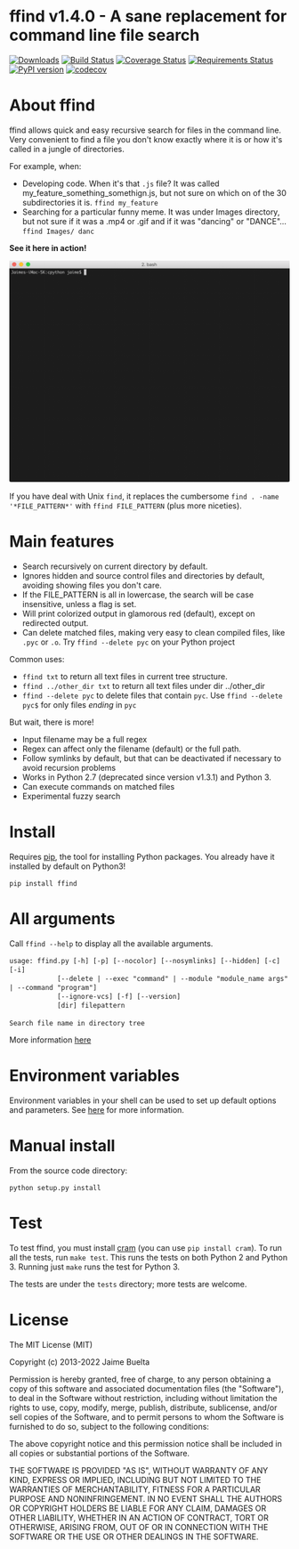 ffind v1.4.0 - A sane replacement for command line file search
===

[![Downloads](https://pepy.tech/badge/ffind)](https://pepy.tech/project/ffind)
[![Build Status](https://travis-ci.org/jaimebuelta/ffind.svg?branch=master)](https://travis-ci.org/jaimebuelta/ffind)
[![Coverage Status](https://coveralls.io/repos/github/jaimebuelta/ffind/badge.svg?branch=master)](https://coveralls.io/github/jaimebuelta/ffind?branch=master)
[![Requirements Status](https://requires.io/github/jaimebuelta/ffind/requirements.svg?branch=master)](https://requires.io/github/jaimebuelta/ffind/requirements/?branch=master)
[![PyPI version](https://badge.fury.io/py/ffind.svg)](https://badge.fury.io/py/ffind)
[![codecov](https://codecov.io/gh/jaimebuelta/ffind/branch/master/graph/badge.svg)](https://codecov.io/gh/jaimebuelta/ffind)

# About ffind

ffind allows quick and easy recursive search for files in the command line. Very convenient to find a file you don't know exactly where it is or how it's called in a jungle of directories. 

For example, when:

- Developing code. When it's that `.js` file? It was called my_feature_something_somethign.js, but not sure on which on of the 30 subdirectories it is. `ffind my_feature`
- Searching for a particular funny meme. It was under Images directory, but not sure if it was a .mp4 or .gif and if it was "dancing" or "DANCE"... `ffind Images/ danc`

**See it here in action!**

![Demo](https://github.com/jaimebuelta/ffind/blob/master/ffind.gif)

If you have deal with Unix `find`, it replaces the cumbersome `find . -name '*FILE_PATTERN*'` with `ffind FILE_PATTERN` (plus more niceties).

# Main features

- Search recursively on current directory by default.
- Ignores hidden and source control files and directories by default, avoiding showing files you don't care.
- If the FILE_PATTERN is all in lowercase, the search will be case insensitive, unless a flag is set.
- Will print colorized output in glamorous red (default), except on redirected output.
- Can delete matched files, making very easy to clean compiled files, like `.pyc` or `.o`. Try `ffind --delete pyc` on your Python project

Common uses:

- `ffind txt` to return all text files in current tree structure.
- `ffind ../other_dir txt` to return all text files under dir ../other_dir
- `ffind --delete pyc` to delete files that contain `pyc`. Use `ffind --delete pyc$` for only files *ending* in `pyc`

But wait, there is more!

- Input filename may be a full regex
- Regex can affect only the filename (default) or the full path.
- Follow symlinks by default, but that can be deactivated if necessary to avoid recursion problems
- Works in Python 2.7 (deprecated since version v1.3.1) and Python 3.
- Can execute commands on matched files
- Experimental fuzzy search


# Install

Requires [pip](https://pip.pypa.io/en/stable/installing/), the tool for installing Python packages. You already have it installed by default on Python3!

```
pip install ffind
```

# All arguments

Call `ffind --help` to display all the available arguments.

    usage: ffind.py [-h] [-p] [--nocolor] [--nosymlinks] [--hidden] [-c]  [-i]
                [--delete | --exec "command" | --module "module_name args" | --command "program"]
                [--ignore-vcs] [-f] [--version]
                [dir] filepattern

    Search file name in directory tree

More information [here](https://github.com/jaimebuelta/ffind/blob/master/docs/ALL_ARGUMENTS.md)

# Environment variables

Environment variables in your shell can be used to set up default options and parameters. See [here](https://github.com/jaimebuelta/ffind/blob/master/docs/ENV_VARIABLES.md) for more information.


# Manual install

From the source code directory:

```
python setup.py install
```

# Test

To test ffind, you must install [cram](https://bitheap.org/cram/) (you can use `pip install cram`). To run all the tests, run `make test`. This runs the tests on both Python 2 and Python 3. Running just `make` runs the test for Python 3.

The tests are under the `tests` directory; more tests are welcome.


# License

The MIT License (MIT)

Copyright (c) 2013-2022 Jaime Buelta

Permission is hereby granted, free of charge, to any person obtaining a copy
of this software and associated documentation files (the "Software"), to deal
in the Software without restriction, including without limitation the rights
to use, copy, modify, merge, publish, distribute, sublicense, and/or sell
copies of the Software, and to permit persons to whom the Software is
furnished to do so, subject to the following conditions:

The above copyright notice and this permission notice shall be included in
all copies or substantial portions of the Software.

THE SOFTWARE IS PROVIDED "AS IS", WITHOUT WARRANTY OF ANY KIND, EXPRESS OR
IMPLIED, INCLUDING BUT NOT LIMITED TO THE WARRANTIES OF MERCHANTABILITY,
FITNESS FOR A PARTICULAR PURPOSE AND NONINFRINGEMENT. IN NO EVENT SHALL THE
AUTHORS OR COPYRIGHT HOLDERS BE LIABLE FOR ANY CLAIM, DAMAGES OR OTHER
LIABILITY, WHETHER IN AN ACTION OF CONTRACT, TORT OR OTHERWISE, ARISING FROM,
OUT OF OR IN CONNECTION WITH THE SOFTWARE OR THE USE OR OTHER DEALINGS IN
THE SOFTWARE.
